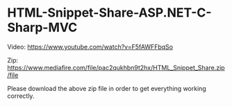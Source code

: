 # HTML-Snippet-Share-ASP.NET-C-Sharp-MVC
Video: https://www.youtube.com/watch?v=F5fAWFFbqSo

Zip: https://www.mediafire.com/file/pac2qukhbn9t2hx/HTML_Snippet_Share.zip/file

Please download the above zip file in order to get everything working correctly.

